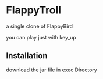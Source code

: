 FlappyTroll
===========

a single clone of FlappyBird

you can play just with key_up

Installation
------------

download the jar file in exec Directory
